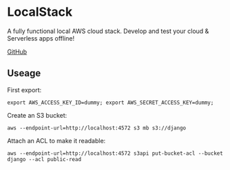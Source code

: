 # LocalStack

A fully functional local AWS cloud stack. Develop and test your cloud & Serverless apps offline! 

[GitHub](https://github.com/localstack/localstack)

## Useage

First export:

```shell
export AWS_ACCESS_KEY_ID=dummy; export AWS_SECRET_ACCESS_KEY=dummy;
```

Create an S3 bucket:

```shell
aws --endpoint-url=http://localhost:4572 s3 mb s3://django
```

Attach an ACL to make it readable:

```shell
aws --endpoint-url=http://localhost:4572 s3api put-bucket-acl --bucket django --acl public-read
```
